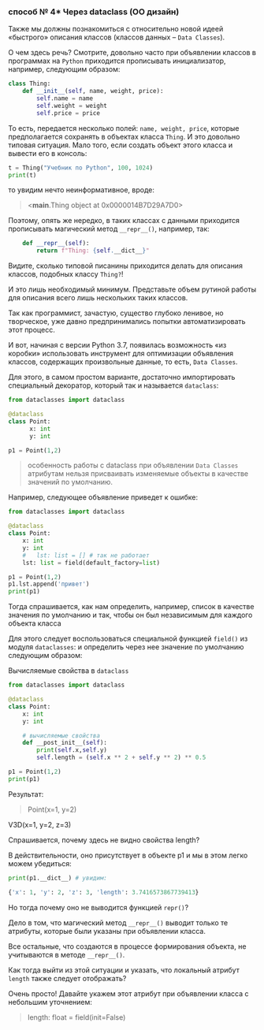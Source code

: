 ### способ № 4* Через dataclass (ОО дизайн)

Также мы должны познакомиться с относительно новой идеей «быстрого» описания классов (классов данных – `Data Classes`). 

О чем здесь речь? Смотрите, довольно часто при объявлении классов в программах на `Python` приходится прописывать инициализатор, например, следующим образом:

```python
class Thing:
    def __init__(self, name, weight, price):
        self.name = name
        self.weight = weight
        self.price = price
```

То есть, передается несколько полей: `name, weight, price`, которые предполагается сохранять в объектах класса `Thing`. 
И это довольно типовая ситуация. Мало того, если создать объект этого класса и вывести его в консоль:

```python
t = Thing("Учебник по Python", 100, 1024)
print(t)
```
то увидим нечто неинформативное, вроде:

> <__main__.Thing object at 0x0000014B7D29A7D0>

Поэтому, опять же нередко, в таких классах с данными приходится прописывать магический метод `__repr__()`, например, так:

```python
    def __repr__(self):
        return f"Thing: {self.__dict__}"
```


Видите, сколько типовой писанины приходится делать для описания классов, подобных классу `Thing?`! 

И это лишь необходимый минимум. 
Представьте объем рутиной работы для описания всего лишь нескольких таких классов.

Так как программист, зачастую, существо глубоко ленивое, но творческое, уже давно предпринимались попытки автоматизировать этот процесс. 

И вот, начиная с версии Python 3.7, появилась возможность «из коробки» использовать инструмент для оптимизации объявления классов, содержащих произвольные данные, то есть,  `Data Classes`. 

Для этого, в самом простом варианте, достаточно импортировать специальный декоратор, который так и называется `dataclass`:

```python
from dataclasses import dataclass

@dataclass
class Point:
      x: int
      y: int

p1 = Point(1,2)

```

> особенность работы с dataclass
 при объявлении `Data Classes` атрибутам нельзя присваивать изменяемые объекты в качестве значений по умолчанию. 
 
 Например, следующее объявление приведет к ошибке:

```python
from dataclasses import dataclass

@dataclass
class Point:
    x: int
    y: int
    #   lst: list = [] # так не работает
    lst: list = field(default_factory=list)

p1 = Point(1,2)
p1.lst.append('привет')
print(p1)

```
Тогда спрашивается, как нам определить, например, список в качестве значения по умолчанию и так, чтобы он был независимым для каждого объекта класса  

Для этого следует воспользоваться специальной функцией `field()` из модуля `dataclasses`:
и определить через нее значение по умолчанию следующим образом:

Вычисляемые свойства в `dataclass`

```python
from dataclasses import dataclass

@dataclass
class Point:
    x: int
    y: int

    # вычисляемые свойства
    def __post_init__(self):
        print(self.x,self.y)
        self.length = (self.x ** 2 + self.y ** 2) ** 0.5

p1 = Point(1,2)
print(p1)

```
Результат:
> Point(x=1, y=2)

V3D(x=1, y=2, z=3)

Спрашивается, почему здесь не видно свойства length? 

В действительности, оно присутствует в объекте p1 и мы в этом легко можем убедиться:

```python
print(p1.__dict__) # увидим:

{'x': 1, 'y': 2, 'z': 3, 'length': 3.7416573867739413}
```
Но тогда почему оно не выводится функцией `repr()`? 

Дело в том, что магический метод `__repr__()` выводит только те атрибуты, которые были указаны при объявлении класса. 

Все остальные, что создаются в процессе формирования объекта, не учитываются в методе `__repr__()`. 

Как тогда выйти из этой ситуации и указать, что локальный атрибут `length` также следует отображать? 

Очень просто! Давайте укажем этот атрибут при объявлении класса с небольшим уточнением:

> length: float = field(init=False)